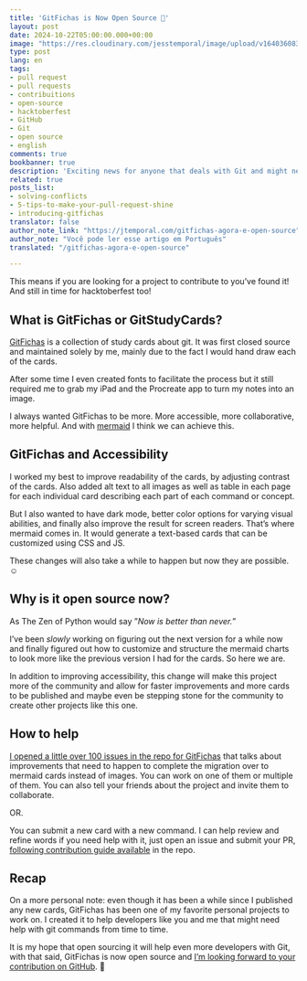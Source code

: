 ```yaml
---
title: 'GitFichas is Now Open Source 🎉'
layout: post
date: 2024-10-22T05:00:00.000+00:00
image: "https://res.cloudinary.com/jesstemporal/image/upload/v1640360835/covers/miscellaneous_ld0l6r.png"
type: post
lang: en
tags:
- pull request
- pull requests
- contribuitions
- open-source
- hacktoberfest
- GitHub
- Git
- open source
- english
comments: true
bookbanner: true
description: 'Exciting news for anyone that deals with Git and might need a reminder or two about some commands 🤩'
related: true
posts_list:
- solving-conflicts
- 5-tips-to-make-your-pull-request-shine
- introducing-gitfichas
translator: false
author_note_link: "https://jtemporal.com/gitfichas-agora-e-open-source"
author_note: "Você pode ler esse artigo em Português"
translated: "/gitfichas-agora-e-open-source"

---
```


This means if you are looking for a project to contribute to you’ve found it! And still in time for hacktoberfest too!

## What is GitFichas or GitStudyCards?

[GitFichas](https://gitfichas.com) is a collection of study cards about git. It was first closed source and maintained solely by me, mainly due to the fact I would hand draw each of the cards.

After some time I even created fonts to facilitate the process but it still required me to grab my iPad and the Procreate app to turn my notes into an image.

I always wanted GitFichas to be more. More accessible, more collaborative, more helpful. And with [mermaid](https://mermaid.js.org) I think we can achieve this.

## GitFichas and Accessibility

I worked my best to improve readability of the cards, by adjusting contrast of the cards. Also added alt text to all images as well as table in each page for each individual card describing each part of each command or concept.

But I also wanted to have dark mode, better color options for varying visual abilities, and finally also improve the result for screen readers. That’s where mermaid comes in. It would generate a text-based cards that can be customized using CSS and JS.

These changes will also take a while to happen but now they are possible. ☺️

## Why is it open source now?

As The Zen of Python would say ”*Now is better than never.*”

I’ve been *slowly* working on figuring out the next version for a while now and finally figured out how to customize and structure the mermaid charts to look more like the previous version I had for the cards. So here we are.

In addition to improving accessibility, this change will make this project more of the community and allow for faster improvements and more cards to be published and maybe even be stepping stone for the community to create other projects like this one.

## How to help

[I opened a little over 100 issues in the repo for GitFichas](https://github.com/jtemporal/gitfichas/issues) that talks about improvements that need to happen to complete the migration over to mermaid cards instead of images. You can work on one of them or multiple of them. You can also tell your friends about the project and invite them to collaborate.

OR.

You can submit a new card with a new command. I can help review and refine words if you need help with it, just open an issue and submit your PR, [following contribution guide available](https://github.com/jtemporal/gitfichas/blob/main/CONTRIBUTING.md) in the repo.

## Recap

On a more personal note: even though it has been a while since I published any new cards, GitFichas has been one of my favorite personal projects to work on. I created it to help developers like you and me that might need help with git commands from time to time.

It is my hope that open sourcing it will help even more developers with Git, with that said, GitFichas is now open source and [I’m looking forward to your contribution on GitHub](https://github.com/jtemporal/gitfichas). 🎉